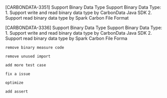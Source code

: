  [CARBONDATA-3351] Support Binary Data Type
      Support Binary Data Type:
            1. Support write and read binary data type by CarbonData Java SDK
            2. Support read binary data type by Spark Carbon File Format

            
            
   [CARBONDATA-3336] Support Binary Data Type
          Support Binary Data Type:
                1. Support write and read binary data type by CarbonData Java SDK
                2. Support read binary data type by Spark Carbon File Forma
    
    remove binary measure code
    
    remove unused import
    
    add more test case
    
    fix a issue
    
    optimize
    
    add assert
